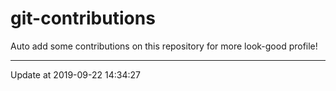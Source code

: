 # git-contributions

Auto add some contributions on this repository for more look-good profile!

---

Update at 2019-09-22 14:34:27
